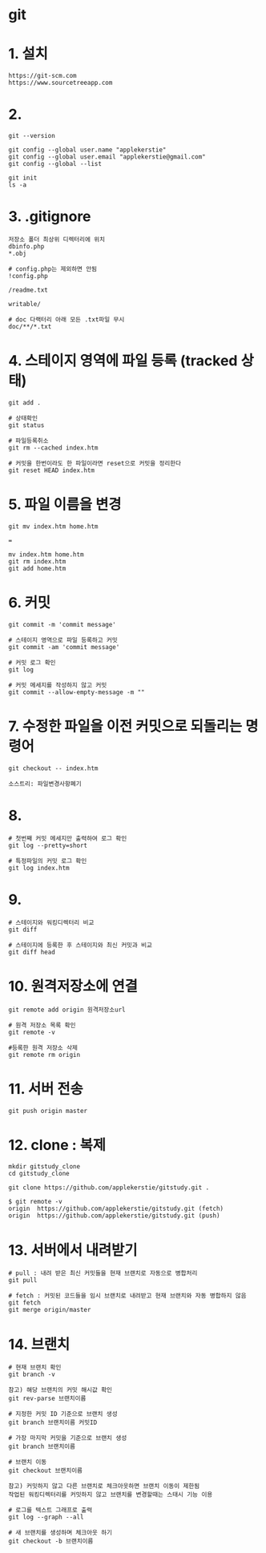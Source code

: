 # git

# 1. 설치
```
https://git-scm.com
https://www.sourcetreeapp.com
```

# 2.
```
git --version

git config --global user.name "applekerstie"
git config --global user.email "applekerstie@gmail.com"
git config --global --list

git init
ls -a
```

# 3. .gitignore
```
저장소 폴더 최상위 디렉터리에 위치
dbinfo.php
*.obj

# config.php는 제외하면 안됨
!config.php

/readme.txt

writable/

# doc 다랙터리 아래 모든 .txt파일 무시
doc/**/*.txt
```

# 4. 스테이지 영역에 파일 등록 (tracked 상태)
```
git add .

# 상태확인
git status

# 파일등록취소
git rm --cached index.htm

# 커밋을 한번이라도 한 파일이라면 reset으로 커밋을 정리한다
git reset HEAD index.htm
```

# 5. 파일 이름을 변경
```
git mv index.htm home.htm

=

mv index.htm home.htm
git rm index.htm
git add home.htm
```

# 6. 커밋
```
git commit -m 'commit message'

# 스테이지 영역으로 파일 등록하고 커밋
git commit -am 'commit message'

# 커밋 로그 확인
git log

# 커밋 메세지를 작성하지 않고 커밋
git commit --allow-empty-message -m ""
```

# 7. 수정한 파일을 이전 커밋으로 되돌리는 명령어
```
git checkout -- index.htm

소스트리: 파일변경사항폐기
```

# 8. 
```
# 첫번째 커밋 메세지만 출력하여 로그 확인
git log --pretty=short

# 특정파일의 커밋 로그 확인
git log index.htm
```

# 9.
```
# 스테이지와 워킹디렉터리 비교
git diff

# 스테이지에 등록한 후 스테이지와 최신 커밋과 비교
git diff head
```

# 10. 원격저장소에 연결
```
git remote add origin 원격저장소url

# 원격 저장소 목록 확인
git remote -v

#등록한 원격 저장소 삭제
git remote rm origin
```

# 11. 서버 전송
```
git push origin master
```

# 12. clone : 복제
```
mkdir gitstudy_clone 
cd gitstudy_clone

git clone https://github.com/applekerstie/gitstudy.git .

$ git remote -v
origin  https://github.com/applekerstie/gitstudy.git (fetch)
origin  https://github.com/applekerstie/gitstudy.git (push)
```

# 13. 서버에서 내려받기
```
# pull : 내려 받은 최신 커밋들을 현재 브랜치로 자동으로 병합처리
git pull

# fetch : 커밋된 코드들을 임시 브랜치로 내려받고 현재 브랜치와 자동 병합하지 않음
git fetch
git merge origin/master 
```

# 14. 브랜치
```
# 현재 브랜치 확인
git branch -v

참고) 해당 브랜치의 커밋 해시값 확인
git rev-parse 브랜치이름

# 지정한 커밋 ID 기준으로 브랜치 생성
git branch 브랜치이름 커밋ID

# 가장 마지막 커밋을 기준으로 브랜치 생성
git branch 브랜치이름

# 브랜치 이동
git checkout 브랜치이름

참고) 커밋하지 않고 다른 브랜치로 체크아웃하면 브랜치 이동이 제한됨
작업된 워킹디렉터리를 커밋하지 않고 브랜치를 변경할때는 스태시 기능 이용

# 로그를 텍스트 그래프로 출력
git log --graph --all 

# 새 브랜치를 생성하며 체크아웃 하기
git checkout -b 브랜치이름
```







